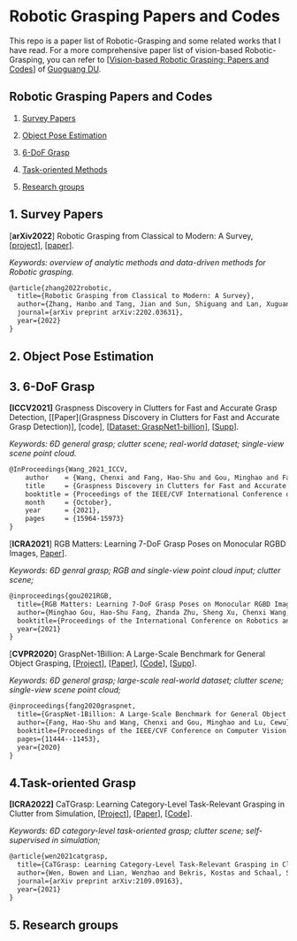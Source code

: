 # Robotic Grasping Papers and Codes

This repo is a paper list of Robotic-Grasping and some related works that I have read.  For a more comprehensive paper list of vision-based Robotic-Grasping, you can refer to [[Vision-based Robotic Grasping: Papers and Codes](https://github.com/GeorgeDu/vision-based-robotic-grasping)] of [Guoguang DU](https://github.com/GeorgeDu).

## Robotic Grasping Papers and Codes

1. [Survey Papers](#survey-papers)

2. [Object Pose Estimation](#object-pose-estimation)

3. [6-DoF Grasp](#6-dof-grasp)

4. [Task-oriented Methods](#task-oriented-grasp)

5. [Research groups](#research-groups)

## 1. Survey Papers <span id="survey-papers"> </span>

[**arXiv2022**] Robotic Grasping from Classical to Modern: A Survey,   [[project](https://github.com/ZhangHanbo/Robotic-Grasping-from-Classical-to-Modern-A-Survey)],  [[paper](https://arxiv.org/pdf/2202.03631.pdf)].

*Keywords: overview of analytic methods and data-driven methods for  Robotic grasping.*

```latex
@article{zhang2022robotic,
  title={Robotic Grasping from Classical to Modern: A Survey},
  author={Zhang, Hanbo and Tang, Jian and Sun, Shiguang and Lan, Xuguang},
  journal={arXiv preprint arXiv:2202.03631},
  year={2022}
}
```

## 2. Object Pose Estimation <span id="object-pose-estimation"> </span>

## 3. 6-DoF Grasp <span id="6-dof-grasp"> </span>

**[ICCV2021]** Graspness Discovery in Clutters for Fast and Accurate Grasp Detection,        [[Paper](Graspness Discovery in Clutters for Fast and Accurate Grasp Detection)],  [code],  [[Dataset: GraspNet1-billion](https://graspnet.net/datasets.html)], [[Supp](https://openaccess.thecvf.com/content/ICCV2021/supplemental/Wang_Graspness_Discovery_in_ICCV_2021_supplemental.zip)].

*Keywords: 6D general grasp; clutter scene; real-world dataset;  single-view scene point cloud.*

```latex
@InProceedings{Wang_2021_ICCV,
    author    = {Wang, Chenxi and Fang, Hao-Shu and Gou, Minghao and Fang, Hongjie and Gao, Jin and Lu, Cewu},
    title     = {Graspness Discovery in Clutters for Fast and Accurate Grasp Detection},
    booktitle = {Proceedings of the IEEE/CVF International Conference on Computer Vision (ICCV)},
    month     = {October},
    year      = {2021},
    pages     = {15964-15973}
}
```

[**ICRA2021**]  RGB Matters: Learning 7-DoF Grasp Poses on Monocular RGBD Images,      [Paper](https://arxiv.org/pdf/2103.02184)].

*Keywords: 6D genral grasp; RGB and single-view point cloud input; clutter scene;*

```latex
@inproceedings{gou2021RGB,
  title={RGB Matters: Learning 7-DoF Grasp Poses on Monocular RGBD Images},
  author={Minghao Gou, Hao-Shu Fang, Zhanda Zhu, Sheng Xu, Chenxi Wang, Cewu Lu},
  booktitle={Proceedings of the International Conference on Robotics and Automation (ICRA)},
  year={2021}
}
```

[**CVPR2020**]  GraspNet-1Billion: A Large-Scale Benchmark for General Object Grasping,  [[Project](https://graspnet.net/index.html)],  [[Paper](http://openaccess.thecvf.com/content_CVPR_2020/papers/Fang_GraspNet-1Billion_A_Large-Scale_Benchmark_for_General_Object_Grasping_CVPR_2020_paper.pdf)],  [[Code](https://github.com/graspnet)], [[Supp](https://openaccess.thecvf.com/content_CVPR_2020/supplemental/Fang_GraspNet-1Billion_A_Large-Scale_CVPR_2020_supplemental.pdf)].

*Keywords: 6D general grasp; large-scale real-world dataset; clutter scene; single-view scene point cloud;*

```latex
@inproceedings{fang2020graspnet,
  title={GraspNet-1Billion: A Large-Scale Benchmark for General Object Grasping},
  author={Fang, Hao-Shu and Wang, Chenxi and Gou, Minghao and Lu, Cewu},
  booktitle={Proceedings of the IEEE/CVF Conference on Computer Vision and Pattern Recognition},
  pages={11444--11453},
  year={2020}
}
```

## 4.Task-oriented Grasp  <span id="task-oriented-grasp"> </span>

**[ICRA2022]** CaTGrasp: Learning Category-Level Task-Relevant Grasping in Clutter from Simulation,  [[Project](https://sites.google.com/view/catgrasp)],  [[Paper](https://arxiv.org/pdf/2109.09163v1.pdf)],  [[Code](https://github.com/wenbowen123/catgrasp)].  

*Keywords: 6D category-level task-oriented grasp; clutter scene;  self-supervised in simulation;*

```latex
@article{wen2021catgrasp,
  title={CaTGrasp: Learning Category-Level Task-Relevant Grasping in Clutter from Simulation},
  author={Wen, Bowen and Lian, Wenzhao and Bekris, Kostas and Schaal, Stefan},
  journal={arXiv preprint arXiv:2109.09163},
  year={2021}
}
```

## 5. Research groups  <span id="research-groups"> </span>
